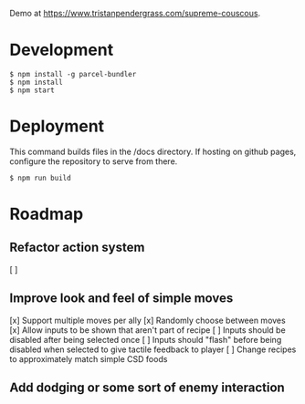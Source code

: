Demo at https://www.tristanpendergrass.com/supreme-couscous.

# Development

```
$ npm install -g parcel-bundler
$ npm install
$ npm start
```

# Deployment

This command builds files in the /docs directory. If hosting on github pages, configure the repository to serve from there.

```
$ npm run build
```

# Roadmap

## Refactor action system

[ ]

## Improve look and feel of simple moves

[x] Support multiple moves per ally
[x] Randomly choose between moves
[x] Allow inputs to be shown that aren't part of recipe
[ ] Inputs should be disabled after being selected once
[ ] Inputs should "flash" before being disabled when selected to give tactile feedback to player
[ ] Change recipes to approximately match simple CSD foods

## Add dodging or some sort of enemy interaction
